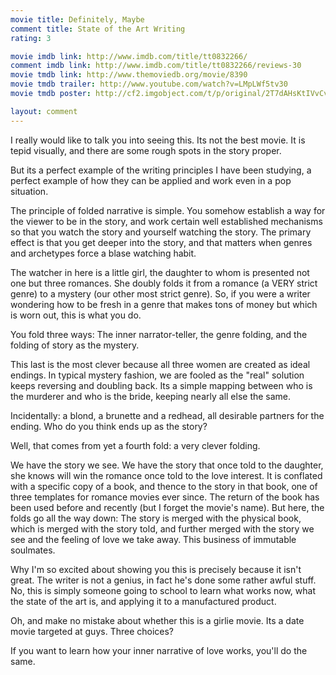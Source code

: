 ```yaml
---
movie title: Definitely, Maybe
comment title: State of the Art Writing
rating: 3

movie imdb link: http://www.imdb.com/title/tt0832266/
comment imdb link: http://www.imdb.com/title/tt0832266/reviews-30
movie tmdb link: http://www.themoviedb.org/movie/8390
movie tmdb trailer: http://www.youtube.com/watch?v=LMpLWf5tv30
movie tmdb poster: http://cf2.imgobject.com/t/p/original/2T7dAHsKtIVvCvGilHdvmi1Tvn7.jpg

layout: comment
---
```


I really would like to talk you into seeing this. Its not the best movie. It is tepid visually, and there are some rough spots in the story proper.

But its a perfect example of the writing principles I have been studying, a perfect example of how they can be applied and work even in a pop situation.

The principle of folded narrative is simple. You somehow establish a way for the viewer to be in the story, and work certain well established mechanisms so that you watch the story and yourself watching the story. The primary effect is that you get deeper into the story, and that matters when genres and archetypes force a blase watching habit.

The watcher in here is a little girl, the daughter to whom is presented not one but three romances. She doubly folds it from a romance (a VERY strict genre) to a mystery (our other most strict genre). So, if you were a writer wondering how to be fresh in a genre that makes tons of money but which is worn out, this is what you do.

You fold three ways: The inner narrator-teller, the genre folding, and the folding of story as the mystery. 

This last is the most clever because all three women are created as ideal endings. In typical mystery fashion, we are fooled as the "real" solution keeps reversing and doubling back. Its a simple mapping between who is the murderer and who is the bride, keeping nearly all else the same.

Incidentally: a blond, a brunette and a redhead, all desirable partners for the ending. Who do you think ends up as the story?

Well, that comes from yet a fourth fold: a very clever folding.

We have the story we see. We have the story that once told to the daughter, she knows will win the romance once told to the love interest. It is conflated with a specific copy of a book, and thence to the story in that book, one of three templates for romance movies ever since. The return of the book has been used before and recently (but I forget the movie's name). But here, the folds go all the way down: The story is merged with the physical book, which is merged with the story told, and further merged with the story we see and the feeling of love we take away. This business of immutable soulmates.

Why I'm so excited about showing you this is precisely because it isn't great. The writer is not a genius, in fact he's done some rather awful stuff. No, this is simply someone going to school to learn what works now, what the state of the art is, and applying it to a manufactured product.

Oh, and make no mistake about whether this is a girlie movie. Its a date movie targeted at guys. Three choices? 

If you want to learn how your inner narrative of love works, you'll do the same.